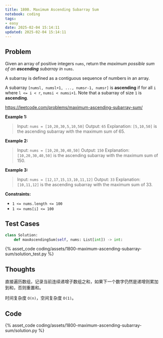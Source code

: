 ```yaml
---
title: 1800. Maximum Ascending Subarray Sum
notebook: coding
tags:
- easy
date: 2025-02-04 15:14:11
updated: 2025-02-04 15:14:11
---
```

## Problem

Given an array of positive integers `nums`, return the _maximum possible sum of an **ascending** subarray in_ `nums`.

A subarray is defined as a contiguous sequence of numbers in an array.

A subarray `[numsl, numsl+1, ..., numsr-1, numsr]` is **ascending** if for all `i` where `l <= i < r`, `numsi < numsi+1`. Note that a subarray of size `1` is **ascending**.

<https://leetcode.com/problems/maximum-ascending-subarray-sum/>

**Example 1:**

> Input: `nums = [10,20,30,5,10,50]`
> Output: `65`
> Explanation: `[5,10,50]` is the ascending subarray with the maximum sum of 65.

**Example 2:**

> Input: `nums = [10,20,30,40,50]`
> Output: `150`
> Explanation: `[10,20,30,40,50]` is the ascending subarray with the maximum sum of 150.

**Example 3:**

> Input: `nums = [12,17,15,13,10,11,12]`
> Output: `33`
> Explanation: `[10,11,12]` is the ascending subarray with the maximum sum of 33.

**Constraints:**

- `1 <= nums.length <= 100`
- `1 <= nums[i] <= 100`

## Test Cases

``` python
class Solution:
    def maxAscendingSum(self, nums: List[int]) -> int:
```

{% asset_code coding/assets/1800-maximum-ascending-subarray-sum/solution_test.py %}

## Thoughts

直接遍历数组，记录当前连续递增子数组之和，如果下一个数字仍然是递增则累加到和，否则重置和。

时间复杂度 `O(n)`，空间复杂度 `O(1)`。

## Code

{% asset_code coding/assets/1800-maximum-ascending-subarray-sum/solution.py %}
